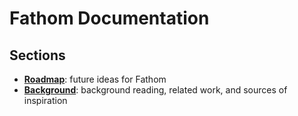 # Fathom Documentation

## Sections

- **[Roadmap](./roadmap.md)**: future ideas for Fathom
- **[Background](./background.md)**: background reading, related work, and sources of inspiration
